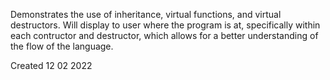 Demonstrates the use of inheritance, virtual functions, and virtual destructors.
Will display to user where the program is at, specifically within each contructor and destructor, which allows for a better understanding of the flow of the language.

Created 12 02 2022
